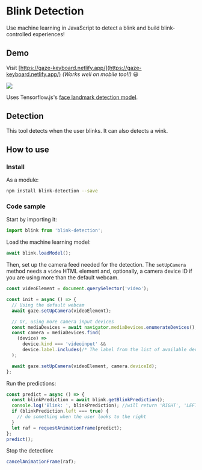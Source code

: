 
# Blink Detection

Use machine learning in JavaScript to detect a blink and build blink-controlled experiences!

## Demo

Visit [https://gaze-keyboard.netlify.app/](https://gaze-keyboard.netlify.app/) _(Works well on mobile too!!)_ 😃

![](blink-demo.gif)

Uses Tensorflow.js's [face landmark detection model](https://www.npmjs.com/package/@tensorflow-models/face-landmarks-detection).

## Detection

This tool detects when the user blinks. It can also detects a wink.

## How to use

### Install

As a module:

```bash
npm install blink-detection --save
```

### Code sample

Start by importing it:

```js
import blink from 'blink-detection';
```

Load the machine learning model:

```js
await blink.loadModel();
```

Then, set up the camera feed needed for the detection. The `setUpCamera` method needs a `video` HTML element and, optionally, a camera device ID if you are using more than the default webcam.

```js
const videoElement = document.querySelector('video');

const init = async () => {
  // Using the default webcam
  await gaze.setUpCamera(videoElement);

  // Or, using more camera input devices
  const mediaDevices = await navigator.mediaDevices.enumerateDevices();
  const camera = mediaDevices.find(
    (device) =>
      device.kind === 'videoinput' &&
      device.label.includes(/* The label from the list of available devices*/)
  );

  await gaze.setUpCamera(videoElement, camera.deviceId);
};
```

Run the predictions:

```js
const predict = async () => {
  const blinkPrediction = await blink.getBlinkPrediction();
  console.log('Blink: ', blinkPrediction); //will return 'RIGHT', 'LEFT', 'STRAIGHT' or 'TOP'
  if (blinkPrediction.left === true) {
    // do something when the user looks to the right
  }
  let raf = requestAnimationFrame(predict);
};
predict();
```

Stop the detection:

```js
cancelAnimationFrame(raf);
```
